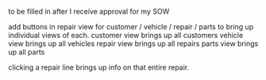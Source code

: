 to be filled in after I receive approval for my SOW


add buttons in repair view for customer / vehicle / repair / parts to bring up individual views of each.
customer view brings up all customers
vehicle view brings up all vehicles
repair view brings up all repairs
parts view brings up all parts

clicking a repair line brings up info on that entire repair.
